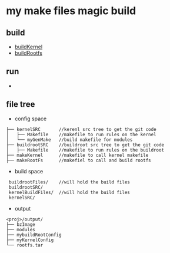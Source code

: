 # my make files magic build 

## build
* [buildKernel](buildKernel.md)
* [buildRootfs](buildRootfs.md)

## run

* []()

## file tree

* config space
```
├── kernelSRC		//kerenl src tree to get the git code
│   ├── Makefile	//makefile to run rules on the kernel
│   └── myGenMake	//build makefile for modules
├── buildrootSRC	//buildroot src tree to get the git code
│   ├── Makefile	//makefile to run rules on the buildroot 
├── makeKernel		//makefile to call kernel makefile
├── makeRootFs		//makefiel to call and build rootfs
```

* build space

```
 buildrootFiles/	//will hold the build files
 buildrootSRC/
 kernelBuildFiles/	//will hold the build files
 kernelSRC/
```

* output

```
<proj>/output/
├── bzImage
├── modules
├── mybuildRootConfig
├── myKernelConfig
└── rootfs.tar
```
